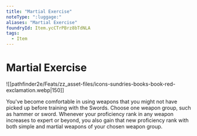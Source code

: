 ```yaml
---
title: "Martial Exercise"
noteType: ":luggage:"
aliases: "Martial Exercise"
foundryId: Item.ycCTrPBrz8bTdNLA
tags:
  - Item
---
```


# Martial Exercise
![[pathfinder2e/Feats/zz_asset-files/icons-sundries-books-book-red-exclamation.webp|150]]

You've become comfortable in using weapons that you might not have picked up before training with the Swords. Choose one weapon group, such as hammer or sword. Whenever your proficiency rank in any weapon increases to expert or beyond, you also gain that new proficiency rank with both simple and martial weapons of your chosen weapon group.
